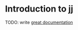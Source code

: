 # Introduction to jj

TODO: write [great documentation](http://jacobian.org/writing/great-documentation/what-to-write/)
